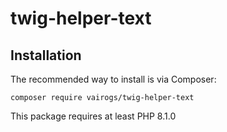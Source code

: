 # twig-helper-text

Installation
------------

The recommended way to install is via Composer:

```
composer require vairogs/twig-helper-text
```

This package requires at least PHP 8.1.0
